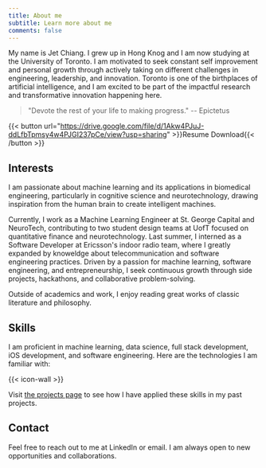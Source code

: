 ```yaml
---
title: About me
subtitle: Learn more about me
comments: false
---
```


My name is Jet Chiang. I grew up in Hong Knog and I am now studying at the University of Toronto. I am motivated to seek constant self improvement and personal growth through actively taking on different challenges in engineering, leadership, and innovation. Toronto is one of the birthplaces of artificial intelligence, and I am excited to be part of the impactful research and transformative innovation happening here.

> "Devote the rest of your life to making progress." -- Epictetus

{{< button url="https://drive.google.com/file/d/1Akw4PJuJ-ddLfbTpmsy4w4PJGI237pCe/view?usp=sharing" >}}Resume Download{{< /button >}}

## Interests

I am passionate about machine learning and its applications in biomedical engineering, particularly in cognitive science and neurotechnology, drawing inspiration from the human brain to create intelligent machines.

Currently, I work as a Machine Learning Engineer at St. George Capital and NeuroTech, contributing to two student design teams at UofT focused on quantitative finance and neurotechnology. Last summer, I interned as a Software Developer at Ericsson's indoor radio team, where I greatly expanded by knoweldge about telecommunication and software engineering practices. Driven by a passion for machine learning, software engineering, and entrepreneurship, I seek continuous growth through side projects, hackathons, and collaborative problem-solving.

Outside of academics and work, I enjoy reading great works of classic literature and philosophy.

## Skills

I am proficient in machine learning, data science, full stack development, iOS development, and software engineering. Here are the technologies I am familiar with:

{{< icon-wall >}}

Visit [the projects page](/page/projects) to see how I have applied these skills in my past projects.

## Contact

Feel free to reach out to me at LinkedIn or email. I am always open to new opportunities and collaborations.
